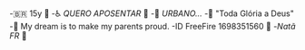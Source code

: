 -🇧🇷 15y 👻
-♿ *QUERO APOSENTAR* 🤑
-🌆 _URBANO..._
-🙏 "Toda Glória a Deus"
-🥇 My dream is to make my parents proud.
-ID FreeFire 1698351560 🔫
-_Natã FR_ 🎈
